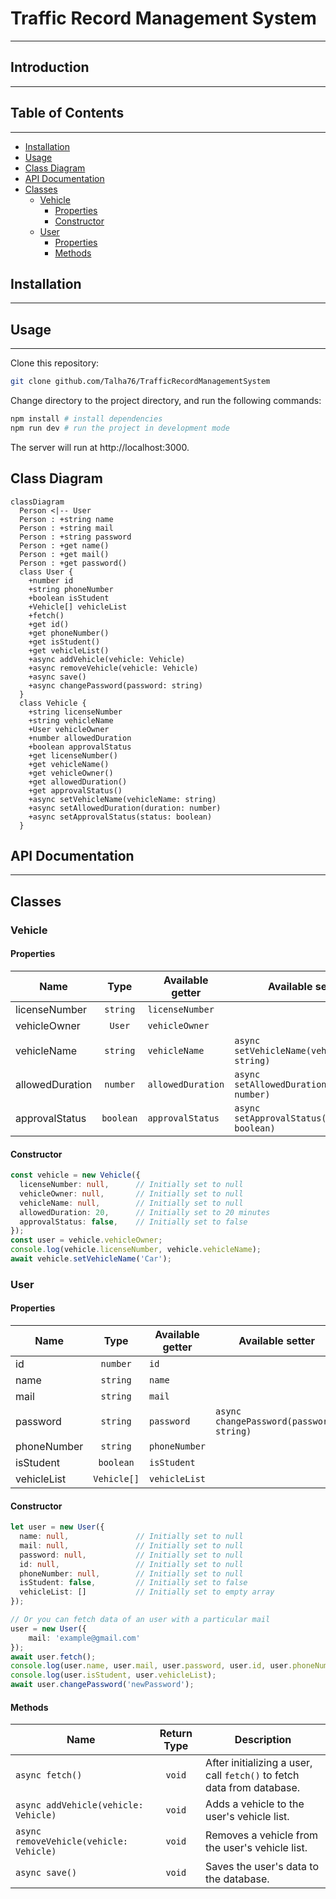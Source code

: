 # Traffic Record Management System <!-- omit in toc -->

***

## Introduction <!-- omit in toc -->

***

[//]: # (TODO: Write introduction)

## Table of Contents <!-- omit in toc -->

***

- [Installation](#installation)
- [Usage](#usage)
- [Class Diagram](#class-diagram)
- [API Documentation](#api-documentation)
- [Classes](#classes)
  - [Vehicle](#vehicle)
    - [Properties](#properties)
    - [Constructor](#constructor)
  - [User](#user)
    - [Properties](#properties-1)
    - [Methods](#methods)

## Installation

***

[//]: # (TODO: Write installation procedure)

## Usage

***

Clone this repository:

```bash
git clone github.com/Talha76/TrafficRecordManagementSystem
```

Change directory to the project directory, and run the following commands:

```bash
npm install # install dependencies
npm run dev # run the project in development mode
```

The server will run at http://localhost:3000.

[//]: # (TODO: Write remaining usage procedure)

## Class Diagram

```mermaid
classDiagram
  Person <|-- User
  Person : +string name
  Person : +string mail
  Person : +string password
  Person : +get name()
  Person : +get mail()
  Person : +get password()
  class User {
    +number id
    +string phoneNumber
    +boolean isStudent
    +Vehicle[] vehicleList
    +fetch()
    +get id()
    +get phoneNumber()
    +get isStudent()
    +get vehicleList()
    +async addVehicle(vehicle: Vehicle)
    +async removeVehicle(vehicle: Vehicle)
    +async save()
    +async changePassword(password: string)
  }
  class Vehicle {
    +string licenseNumber
    +string vehicleName
    +User vehicleOwner
    +number allowedDuration
    +boolean approvalStatus
    +get licenseNumber()
    +get vehicleName()
    +get vehicleOwner()
    +get allowedDuration()
    +get approvalStatus()
    +async setVehicleName(vehicleName: string)
    +async setAllowedDuration(duration: number)
    +async setApprovalStatus(status: boolean)
  }
```

## API Documentation

***

## Classes

### Vehicle

#### Properties

| Name             |    Type    | Available getter     | Available setter                             |
|------------------|:----------:|----------------------|----------------------------------------------|
| licenseNumber    |  `string`  | `licenseNumber`      |                                              |
| vehicleOwner     |   `User`   | `vehicleOwner`       |                                              |
| vehicleName      |  `string`  | `vehicleName`        | `async setVehicleName(vehicleName: string)`  |
| allowedDuration  |  `number`  | `allowedDuration`    | `async setAllowedDuration(duration: number)` |
| approvalStatus   | `boolean`  | `approvalStatus`     | `async setApprovalStatus(status: boolean)`   |

#### Constructor

```typescript
const vehicle = new Vehicle({
  licenseNumber: null,      // Initially set to null
  vehicleOwner: null,       // Initially set to null
  vehicleName: null,        // Initially set to null
  allowedDuration: 20,      // Initially set to 20 minutes
  approvalStatus: false,    // Initially set to false
});
const user = vehicle.vehicleOwner;
console.log(vehicle.licenseNumber, vehicle.vehicleName);
await vehicle.setVehicleName('Car');
```

### User

#### Properties

| Name        |    Type     | Available getter | Available setter                         |
|-------------|:-----------:|------------------|------------------------------------------|
| id          |  `number`   | `id`             |                                          |
| name        |  `string`   | `name`           |                                          |
| mail        |  `string`   | `mail`           |                                          |
| password    |  `string`   | `password`       | `async changePassword(password: string)` |
| phoneNumber |  `string`   | `phoneNumber`    |                                          |
| isStudent   |  `boolean`  | `isStudent`      |                                          |
| vehicleList | `Vehicle[]` | `vehicleList`    |                                          |

#### Constructor

```typescript
let user = new User({
  name: null,               // Initially set to null
  mail: null,               // Initially set to null
  password: null,           // Initially set to null
  id: null,                 // Initially set to null
  phoneNumber: null,        // Initially set to null
  isStudent: false,         // Initially set to false
  vehicleList: []           // Initially set to empty array
});

// Or you can fetch data of an user with a particular mail
user = new User({
    mail: 'example@gmail.com'
});
await user.fetch();
console.log(user.name, user.mail, user.password, user.id, user.phoneNumber);
console.log(user.isStudent, user.vehicleList);
await user.changePassword('newPassword');
```

#### Methods

| Name                                    | Return Type | Description                                                            |
|-----------------------------------------|:-----------:|------------------------------------------------------------------------|
| `async fetch()`                         |   `void`    | After initializing a user, call `fetch()` to fetch data from database. |
| `async addVehicle(vehicle: Vehicle)`    |   `void`    | Adds a vehicle to the user's vehicle list.                             |
| `async removeVehicle(vehicle: Vehicle)` |   `void`    | Removes a vehicle from the user's vehicle list.                        |
| `async save()`                          |   `void`    | Saves the user's data to the database.                                 |
